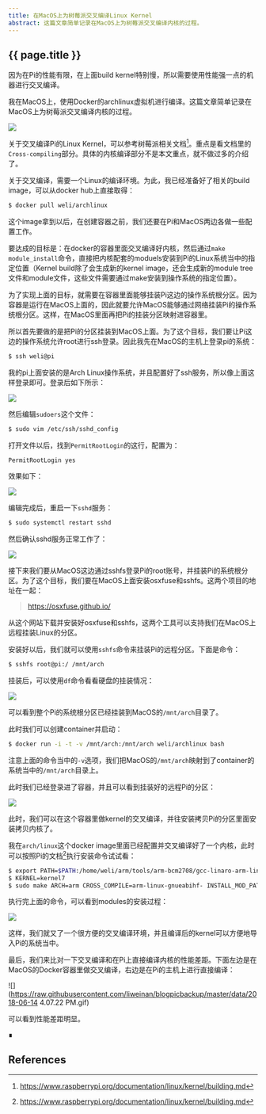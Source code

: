 ```yaml
---
title: 在MacOS上为树莓派交叉编译Linux Kernel
abstract: 这篇文章简单记录在MacOS上为树莓派交叉编译内核的过程。
---
```


## {{ page.title }}

因为在Pi的性能有限，在上面build kernel特别慢，所以需要使用性能强一点的机器进行交叉编译。

我在MacOS上，使用Docker的archlinux虚拟机进行编译。这篇文章简单记录在MacOS上为树莓派交叉编译内核的过程。

![](https://raw.githubusercontent.com/liweinan/blogpicbackup/master/data/IMG_8346.jpg)

关于交叉编译Pi的Linux Kernel，可以参考树莓派相关文档[^pibuild]。重点是看文档里的`Cross-compiling`部分。具体的内核编译部分不是本文重点，就不做过多的介绍了。

[^pibuild]: https://www.raspberrypi.org/documentation/linux/kernel/building.md

关于交叉编译，需要一个Linux的编译环境。为此，我已经准备好了相关的build image，可以从docker hub上直接取得：

```bash
$ docker pull weli/archlinux
```

这个image拿到以后，在创建容器之前，我们还要在Pi和MacOS两边各做一些配置工作。

要达成的目标是：在docker的容器里面交叉编译好内核，然后通过`make module_install`命令，直接把内核配套的moduels安装到Pi的Linux系统当中的指定位置（Kernel build除了会生成新的kernel image，还会生成新的module tree文件和module文件，这些文件需要通过make安装到操作系统的指定位置）。

为了实现上面的目标，就需要在容器里面能够挂装Pi这边的操作系统根分区。因为容器是运行在MacOS上面的，因此就要允许MacOS能够通过网络挂装Pi的操作系统根分区。这样，在MacOS里面再把Pi的挂装分区映射进容器里。

所以首先要做的是把Pi的分区挂装到MacOS上面。为了这个目标，我们要让Pi这边的操作系统允许root进行ssh登录。因此我先在MacOS的主机上登录pi的系统：

```bash
$ ssh weli@pi
```

我的pi上面安装的是Arch Linux操作系统，并且配置好了ssh服务，所以像上面这样登录即可。登录后如下所示：

![](https://raw.githubusercontent.com/liweinan/blogpicbackup/master/data/iTerm2ScreenSnapz107.aca26e71c8a648d7ad8f044e009ea1bf.png)

然后编辑`sudoers`这个文件：

```bash
$ sudo vim /etc/ssh/sshd_config
```

打开文件以后，找到`PermitRootLogin`的这行，配置为：

```bash
PermitRootLogin yes
```

效果如下：

![](https://raw.githubusercontent.com/liweinan/blogpicbackup/master/data/iTerm2ScreenSnapz110.2fbd1342eee840a0973f5c27e99badef.png)

编辑完成后，重启一下`sshd`服务：

```bash
$ sudo systemctl restart sshd
```

然后确认sshd服务正常工作了：

![](https://raw.githubusercontent.com/liweinan/blogpicbackup/master/data/iTerm2ScreenSnapz111.261e6e77a69b4050be285e3f887da987.png)

接下来我们要从MacOS这边通过sshfs登录Pi的root账号，并挂装Pi的系统根分区。为了这个目标，我们要在MacOS上面安装osxfuse和sshfs。这两个项目的地址在一起：

> https://osxfuse.github.io/

从这个网站下载并安装好osxfuse和sshfs，这两个工具可以支持我们在MacOS上远程挂装Linux的分区。

安装好以后，我们就可以使用`sshfs`命令来挂装Pi的远程分区。下面是命令：

```bash
$ sshfs root@pi:/ /mnt/arch
```

挂装后，可以使用`df`命令看看硬盘的挂装情况：

![](https://raw.githubusercontent.com/liweinan/blogpicbackup/master/data/iTerm2ScreenSnapz112.85d800c2f10647cc8b0e466bac616efa.png)

可以看到整个Pi的系统根分区已经挂装到MacOS的`/mnt/arch`目录了。

此时我们可以创建container并启动：

```bash
$ docker run -i -t -v /mnt/arch:/mnt/arch weli/archlinux bash
```

注意上面的命令当中的`-v`选项，我们把MacOS的`/mnt/arch`映射到了container的系统当中的`/mnt/arch`目录上。

此时我们已经登录进了容器，并且可以看到挂装好的远程Pi的分区：

![](https://raw.githubusercontent.com/liweinan/blogpicbackup/master/data/UlyssesScreenSnapz004.ae589a323d964674a8eba79ec134adf3.png)

此时，我们可以在这个容器里做kernel的交叉编译，并往安装拷贝Pi的分区里面安装拷贝内核了。

我在`arch/linux`这个docker image里面已经配置并交叉编译好了一个内核，此时可以按照Pi的文档[^pibuild]执行安装命令试试看：

```bash
$ export PATH=$PATH:/home/weli/arm/tools/arm-bcm2708/gcc-linaro-arm-linux-gnueabihf-raspbian-x64/bin
$ KERNEL=kernel7
$ sudo make ARCH=arm CROSS_COMPILE=arm-linux-gnueabihf- INSTALL_MOD_PATH=mnt/arch modules_install
```

执行完上面的命令，可以看到modules的安装过程：

![](https://raw.githubusercontent.com/liweinan/blogpicbackup/master/data/iTerm2ScreenSnapz113.02d11d5c5ec74d93b9ab7cfd0ad8e1a5.png)

这样，我们就又了一个很方便的交叉编译环境，并且编译后的kernel可以方便地导入Pi的系统当中。

最后，我们来比对一下交叉编译和在Pi上直接编译内核的性能差距。下面左边是在MacOS的Docker容器里做交叉编译，右边是在Pi的主机上进行直接编译：

![](https://raw.githubusercontent.com/liweinan/blogpicbackup/master/data/2018-06-14 4.07.22 PM.gif)

可以看到性能差距明显。

∎

## References
